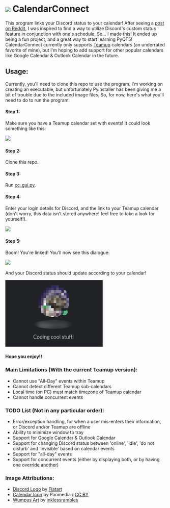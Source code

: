 # ![](https://github.com/ethanrasmussen/CalendarConnect/blob/master/art/cc_icon_small.png) CalendarConnect
This program links your Discord status to your calendar! After seeing a [post on Reddit](https://www.reddit.com/r/discordapp/comments/hs0d6l/its_always_bugged_me_that_you_cant_schedule/), I was inspired to find a way to utilize Discord's custom status feature in conjunction with one's schedule. So... I made this! It ended up being a fun project, and a great way to start learning PyQT5! CalendarConnect currently only supports [Teamup](https://www.teamup.com/) calendars (an underrated favorite of mine), but I'm hoping to add support for other popular calendars like Google Calendar & Outlook Calendar in the future.

## Usage:
Currently, you'll need to clone this repo to use the program. I'm working on creating an executable, but unfortunately Pyinstaller has been giving me a bit of trouble due to the included image files. So, for now, here's what you'll need to do to run the program:
#### Step 1:
Make sure you have a Teamup calendar set with events! It could look something like this:

![](https://github.com/ethanrasmussen/CalendarConnect/blob/master/art/cc_demo_4.PNG)
#### Step 2:
Clone this repo.
#### Step 3:
Run [cc_gui.py](https://github.com/ethanrasmussen/CalendarConnect/blob/master/cc_gui.py).
#### Step 4:
Enter your login details for Discord, and the link to your Teamup calendar (don't worry, this data isn't stored anywhere! feel free to take a look for yourself!).

![](https://github.com/ethanrasmussen/CalendarConnect/blob/master/art/cc_demo_1.PNG)
#### Step 5:
Boom! You're linked! You'll now see this dialogue:

![](https://github.com/ethanrasmussen/CalendarConnect/blob/master/art/cc_demo_2.PNG)

And your Discord status should update according to your calendar!

![](https://github.com/ethanrasmussen/CalendarConnect/blob/master/art/cc_demo_3.PNG)
#### Hope you enjoy!!



### Main Limitations (With the current Teamup version):
- Cannot use "All-Day" events within Teamup
- Cannot detect different Teamup sub-calendars
- Local time (on PC) must match timezone of Teamup calendar
- Cannot handle concurrent events

### TODO List (Not in any particular order):
- Error/exception handling, for when a user mis-enters their information, or Discord and/or Teamup are offline
- Ability to minimize window to tray
- Support for Google Calendar & Outlook Calendar
- Support for changing Discord status between 'online', 'idle', 'do not disturb' and 'invisible' based on calendar events
- Support for "all-day" events
- Support for concurrent events (either by displaying both, or by having one override another)

### Image Attributions:
- [Discord Logo](https://www.iconfinder.com/icons/4373196/discord_logo_logos_icon) by [Flatart](https://www.freepik.com/flatart)
- [Calendar Icon](https://www.iconfinder.com/icons/285670/calendar_icon) by Paomedia / [CC BY](https://creativecommons.org/licenses/by/3.0/)
- [Wumpus Art](https://www.deviantart.com/inklessrambles/art/Wumpus-797089963) by [inklessrambles](https://www.deviantart.com/inklessrambles)
